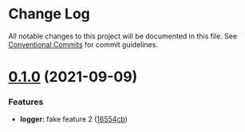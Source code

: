 # Change Log

All notable changes to this project will be documented in this file.
See [Conventional Commits](https://conventionalcommits.org) for commit guidelines.

# [0.1.0](https://github.com/adamatti/adamatti-npm-libs/compare/@adamatti.org/logger@0.0.2...@adamatti.org/logger@0.1.0) (2021-09-09)


### Features

* **logger:** fake feature 2 ([16554cb](https://github.com/adamatti/adamatti-npm-libs/commit/16554cb311f43921316e8c542e8e1744483e5b9f))
